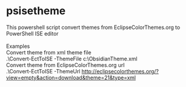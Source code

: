 psisetheme
==========

This powershell script convert themes from EclipseColorThemes.org to PowerShell ISE editor
<br/>
<br/>
Examples <br/>
Convert theme from xml theme file <br/>
.\Convert-EctToISE -ThemeFile c:\ObsidianTheme.xml 
<br/>
Convert theme from EclipseColorThemes.org url <br/>
.\Convert-EctToISE -ThemeUrl http://eclipsecolorthemes.org/?view=empty&action=download&theme=21&type=xml 
